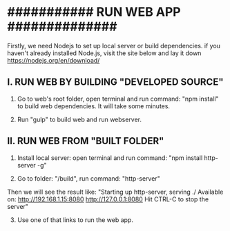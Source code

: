########### RUN WEB APP ##############
========================================================
Firstly, we need Nodejs to set up local server  or build dependencies. if you haven't already installed Node.js, visit the site below and lay it down
https://nodejs.org/en/download/

I. RUN WEB BY BUILDING "DEVELOPED SOURCE"
--------------------------------------------------------

1. Go to web's root folder, open terminal and run command:
	"npm install"
to build web dependencies. It will take some minutes.

2. Run "gulp" to build web and run webserver.


II. RUN WEB FROM "BUILT FOLDER"
--------------------------------------------------------

1. Install local server: open terminal and run command:
	"npm install http-server -g"

2. Go to folder: "/build",
  run command: "http-server"
  
  Then we will see the result like:
"Starting up http-server, serving ./                                                                                     Available on:                                                                                                       http://192.168.1.15:8080                                                                                            http://127.0.0.1:8080                                                                                           Hit CTRL-C to stop the server"

3. Use one of that links to run the web app.
